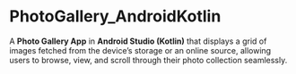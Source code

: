 # PhotoGallery_AndroidKotlin
 A **Photo Gallery App** in **Android Studio (Kotlin)** that displays a grid of images fetched from the device’s storage or an online source, allowing users to browse, view, and scroll through their photo collection seamlessly.
